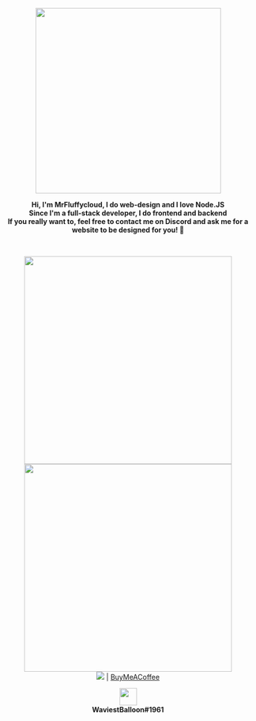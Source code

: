 
<p align="center"><img src="./resources/facemain.png" width=375px><br></p>

<p align="center"><strong>Hi, I'm <b>MrFluffycloud</b>, I do web-design and I love Node.JS<br>
Since I'm a full-stack developer, I do frontend and backend<br>
If you really want to, feel free to contact me on Discord and ask me for a website to be designed for you! 💙</strong></p>

<br>

<p align="center"><a href="https://discord.gg/cqpMzBjzQu"><img src="https://discord.com/api/guilds/701451295566856242/widget.png?style=banner4" width=420px></a><br>
  <a href="https://github.com/WaviestBalloon/"><img src="https://github-readme-stats.vercel.app/api?username=MrFluffycloud" width=420px></a>
  <br><img src="https://visitor-badge.glitch.me/badge?page_id=WaviestBalloon"> | <a href="https://buymeacoff.ee/WaviestBalloon"> BuyMeACoffee</a></p>

<p align="center"><img src="./resources/Discord-Logo-Color.png" width=35px><br><strong>WaviestBalloon#1961</strong></p>
<!--<p align="center"><img src="./resources/Twitter_Logo_Blue.png" width=45px><br><strong>@WaviestBalloon</strong></p>-->
